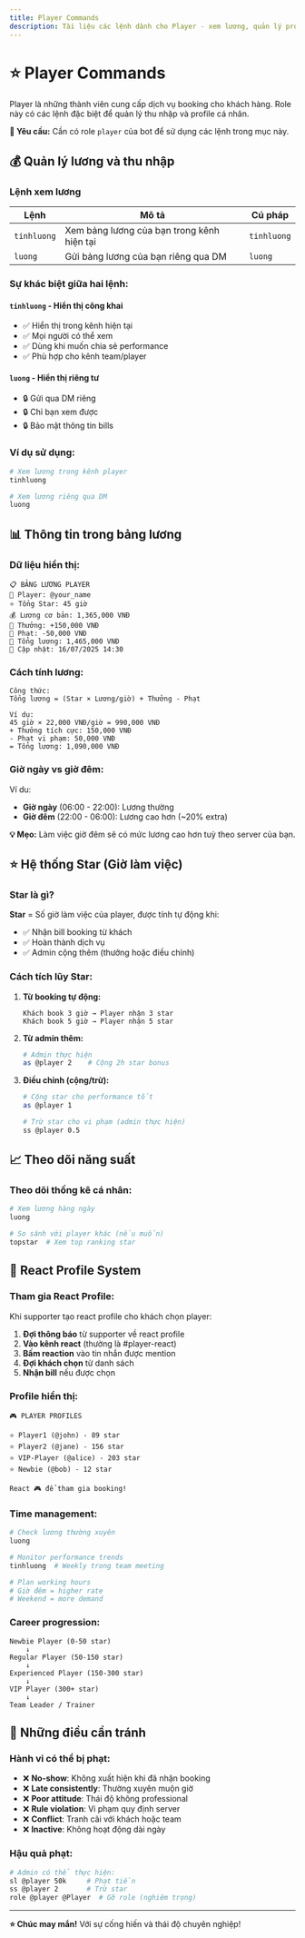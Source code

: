 ```yaml
---
title: Player Commands
description: Tài liệu các lệnh dành cho Player - xem lương, quản lý profile và tương tác với hệ thống booking
---
```


# ⭐ Player Commands

<span className="badge badge-player">Player</span> là những thành viên cung cấp dịch vụ booking cho khách hàng. Role này có các lệnh đặc biệt để quản lý thu nhập và profile cá nhân.

<div className="callout callout-info">
  <strong>🔐 Yêu cầu:</strong> Cần có role <code>player</code> của bot để sử dụng các lệnh trong mục này.
</div>

## 💰 Quản lý lương và thu nhập

### Lệnh xem lương

<table className="command-table">
  <thead>
    <tr>
      <th>Lệnh</th>
      <th>Mô tả</th>
      <th>Cú pháp</th>
    </tr>
  </thead>
  <tbody>
    <tr>
      <td><code>tinhluong</code></td>
      <td>Xem bảng lương của bạn trong kênh hiện tại</td>
      <td><code>tinhluong</code></td>
    </tr>
    <tr>
      <td><code>luong</code></td>
      <td>Gửi bảng lương của bạn riêng qua DM</td>
      <td><code>luong</code></td>
    </tr>
  </tbody>
</table>

### Sự khác biệt giữa hai lệnh:

#### `tinhluong` - Hiển thị công khai
- ✅ Hiển thị trong kênh hiện tại
- ✅ Mọi người có thể xem
- ✅ Dùng khi muốn chia sẻ performance
- ✅ Phù hợp cho kênh team/player

#### `luong` - Hiển thị riêng tư  
- 🔒 Gửi qua DM riêng
- 🔒 Chỉ bạn xem được
- 🔒 Bảo mật thông tin bills

### Ví dụ sử dụng:

```bash
# Xem lương trong kênh player
tinhluong

# Xem lương riêng qua DM
luong
```

## 📊 Thông tin trong bảng lương

### Dữ liệu hiển thị:

```
📋 BẢNG LƯƠNG PLAYER
👤 Player: @your_name
⭐ Tổng Star: 45 giờ
💰 Lương cơ bản: 1,365,000 VNĐ
🎁 Thưởng: +150,000 VNĐ  
💸 Phạt: -50,000 VNĐ
💎 Tổng lương: 1,465,000 VNĐ
📅 Cập nhật: 16/07/2025 14:30
```

### Cách tính lương:

```
Công thức: 
Tổng lương = (Star × Lương/giờ) + Thưởng - Phạt

Ví dụ:
45 giờ × 22,000 VNĐ/giờ = 990,000 VNĐ
+ Thưởng tích cực: 150,000 VNĐ
- Phạt vi phạm: 50,000 VNĐ  
= Tổng lương: 1,090,000 VNĐ
```

### Giờ ngày vs giờ đêm:

Ví du:
- **Giờ ngày** (06:00 - 22:00): Lương thường
- **Giờ đêm** (22:00 - 06:00): Lương cao hơn (~20% extra)

<div className="callout callout-info">
  <strong>💡 Mẹo:</strong> Làm việc giờ đêm sẽ có mức lương cao hơn tuỳ theo server của bạn.
</div>

## ⭐ Hệ thống Star (Giờ làm việc)

### Star là gì?

**Star** = Số giờ làm việc của player, được tính tự động khi:
- ✅ Nhận bill booking từ khách
- ✅ Hoàn thành dịch vụ
- ✅ Admin cộng thêm (thưởng hoặc điều chỉnh)

### Cách tích lũy Star:

1. **Từ booking tự động:**
   ```
   Khách book 3 giờ → Player nhận 3 star
   Khách book 5 giờ → Player nhận 5 star
   ```

2. **Từ admin thêm:**
   ```bash
   # Admin thực hiện
   as @player 2    # Cộng 2h star bonus
   ```

3. **Điều chỉnh (cộng/trừ):**
   ```bash
   # Cộng star cho performance tốt
   as @player 1

   # Trừ star cho vi phạm (admin thực hiện)
   ss @player 0.5
   ```

## 📈 Theo dõi năng suất

### Theo dõi thống kê cá nhân:

```bash
# Xem lương hàng ngày
luong

# So sánh với player khác (nếu muốn)
topstar  # Xem top ranking star
```

## 🔄 React Profile System

### Tham gia React Profile:

Khi supporter tạo react profile cho khách chọn player:

1. **Đợi thông báo** từ supporter về react profile
2. **Vào kênh react** (thường là #player-react)
3. **Bấm reaction** vào tin nhắn được mention
4. **Đợi khách chọn** từ danh sách
5. **Nhận bill** nếu được chọn

### Profile hiển thị:

```
🎮 PLAYER PROFILES

⭐ Player1 (@john) - 89 star
⭐ Player2 (@jane) - 156 star  
⭐ VIP-Player (@alice) - 203 star
⭐ Newbie (@bob) - 12 star

React 🎮 để tham gia booking!
```

### Time management:

```bash
# Check lương thường xuyên
luong

# Monitor performance trends
tinhluong  # Weekly trong team meeting

# Plan working hours
# Giờ đêm = higher rate
# Weekend = more demand
```

### Career progression:

```
Newbie Player (0-50 star)
    ↓
Regular Player (50-150 star)
    ↓  
Experienced Player (150-300 star)
    ↓
VIP Player (300+ star)
    ↓
Team Leader / Trainer
```

## 🚫 Những điều cần tránh

### Hành vi có thể bị phạt:

- ❌ **No-show**: Không xuất hiện khi đã nhận booking
- ❌ **Late consistently**: Thường xuyên muộn giờ
- ❌ **Poor attitude**: Thái độ không professional
- ❌ **Rule violation**: Vi phạm quy định server
- ❌ **Conflict**: Tranh cãi với khách hoặc team
- ❌ **Inactive**: Không hoạt động dài ngày

### Hậu quả phạt:

```bash
# Admin có thể thực hiện:
sl @player 50k     # Phạt tiền
ss @player 2       # Trừ star
role @player @Player  # Gỡ role (nghiêm trọng)
```

---

**⭐ Chúc may mắn!** Với sự cống hiến và thái độ chuyên nghiệp!